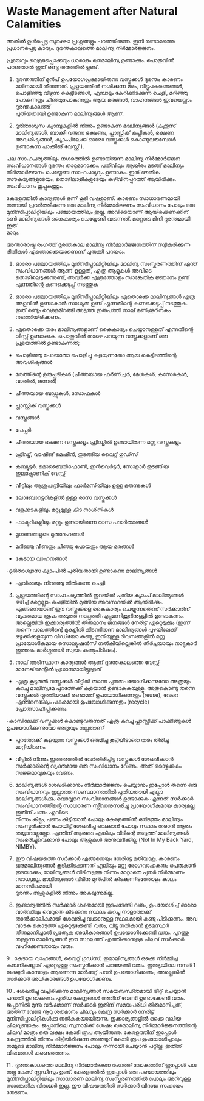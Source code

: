 # Waste Management after Natural Calamities

അതിൽ ഉൾപ്പെട്ട സുരക്ഷാ പ്രശ്നങ്ങളും പറഞ്ഞിരുന്നു. ഇനി രണ്ടാമത്തെ പ്രധാനപ്പെട്ട കാര്യം. ദുരന്തകാലത്തെ മാലിന്യ നിർമ്മാർജ്ജനം.

പ്രളയവും വെള്ളപ്പൊക്കവും ധാരാളം ഖരമാലിന്യ ഉണ്ടാക്കും. പൊതുവിൽ പറഞ്ഞാൽ ഇത് രണ്ടു തരത്തിൽ ഉണ്ട്.

1. ദുരന്തത്തിന് മുൻപ് ഉപയോഗപ്രദമായിരുന്ന വസ്തുക്കൾ ദുരന്തം കാരണം മലിനമായി തീരുന്നത്. പ്രളയത്തിൽ നശിക്കുന്ന മരം, വീട്ടുപകരണങ്ങൾ, പൊളിഞ്ഞു വീഴുന്ന കെട്ടിടങ്ങൾ, എമ്പാടും കേറിക്കിടക്കുന്ന ചെളി, മറിഞ്ഞു പോകുന്നതും ചീഞ്ഞുപോകുന്നതും ആയ മരങ്ങൾ, വാഹനങ്ങൾ ഇവയെല്ലാം ദുരന്തകാലത്ത്  
പുതിയതായി ഉണ്ടാകുന്ന മാലിന്യങ്ങൾ ആണ്.

2. ദുരിതാശ്വസ ക്യാമ്പുകളിൽ നിന്നും ഉണ്ടാകുന്ന മാലിന്യങ്ങൾ \(കക്കൂസ് മാലിന്യങ്ങൾ, ബാക്കി വരുന്ന ഭക്ഷണം, പ്ലാസ്റ്റിക് കുപ്പികൾ, ഭക്ഷണ അവശിഷ്ടങ്ങൾ, ക്യാംപിലേക്ക് ഓരോ വസ്തുക്കൾ കൊണ്ടുവരുമ്പോൾ ഉണ്ടാകുന്ന പാക്കിങ് വേസ്റ്റ് \).

പല സാഹചര്യത്തിലും നഗരത്തിൽ ഉണ്ടായിരുന്ന മാലിന്യ നിർമ്മാർജ്ജന സംവിധാനങ്ങൾ ദുരന്തം താറുമാറാക്കും. പതിവിലും ആയിരം മടങ്ങ് മാലിന്യം നിർമ്മാർജ്ജനം ചെയ്യേണ്ട സാഹചര്യവും ഉണ്ടാകും. ഇത് ഭൗതിക സൗകര്യങ്ങളുടേയും, തൊഴിലാളികളുടേയും കഴിവിനപ്പുറത്ത് ആയിരിക്കും. സംവിധാനം കൂപ്പുകുത്തും.

കേരളത്തിൽ കാര്യങ്ങൾ ഒന്ന് കൂടി വഷളാണ്. കാരണം സാധാരണമായി നന്നായി പ്രവർത്തിക്കുന്ന ഒരു മാലിന്യ നിർമ്മാർജ്ജനം സംവിധാനം പോലും ഒരു മുനിസിപ്പാലിറ്റിയിലും പഞ്ചായത്തിലും ഇല്ല. അവിടെയാണ് ആയിരക്കണക്കിന് ടൺ മാലിന്യങ്ങൾ കൈകാര്യം ചെയ്യേണ്ടി വരുന്നത്. മറ്റൊരു മിനി ദുരന്തമായി ഇത്  
മാറും.

അന്താരാഷ്ട്ര രംഗത്ത് ദുരന്തകാല മാലിന്യ നിർമ്മാർജ്ജനത്തിന് സ്വീകരിക്കുന്ന രീതികൾ എന്തൊക്കെയാണെന്ന് ചുരുക്കി പറയാം.

1. ഓരോ പഞ്ചായത്തിലും മുനിസിപ്പാലിറ്റിയിലും മാലിന്യ സംസ്കരണത്തിന് എന്ത് സംവിധാനങ്ങൾ ആണ് ഉള്ളത്, എത്ര ആളുകൾ അവിടെ തൊഴിലെടുക്കുന്നുണ്ട്, അവർക്ക് എത്രത്തോളം സാങ്കേതിക ജ്ഞാനം ഉണ്ട് എന്നതിന്റെ കണക്കെടുപ്പ് നടത്തുക

2. ഓരോ പഞ്ചായത്തിലും മുനിസിപ്പാലിറ്റിയിലും ഏതൊക്കെ മാലിന്യങ്ങൾ എത്ര അളവിൽ ഉണ്ടാകാൻ സാധ്യത ഉണ്ട് എന്നതിന്റെ കണക്കെടുപ്പ് നടത്തുക. ഇത് രണ്ടും വെള്ളമിറങ്ങി അടുത്ത ഇരുപത്തി നാല് മണിക്കൂറിനകം നടത്തിയിരിക്കണം.

3. ഏതൊക്കെ തരം മാലിന്യങ്ങളാണ് കൈകാര്യം ചെയ്യാനുള്ളത് എന്നതിന്റെ ലിസ്റ്റ് ഉണ്ടാക്കുക. പൊതുവിൽ താഴെ പറയുന്ന വസ്തുക്കളാണ് ഒരു പ്രളയത്തിൽ ഉണ്ടാകുന്നത്;

- പൊളിഞ്ഞു പോയതോ പൊളിച്ചു കളയുന്നതോ ആയ കെട്ടിടത്തിന്റെ അവശിഷ്ടങ്ങൾ

- മരത്തിന്റെ ഉരുപ്പടികൾ \(ചീത്തയായ ഫർണിച്ചർ, മേശകൾ, കസേരകൾ, വാതിൽ, ജന്നൽ\)

- ചീത്തയായ ബഡ്ഡുകൾ, സോഫകൾ

- പ്ലാസ്റ്റിക് വസ്തുക്കൾ

- വസ്ത്രങ്ങൾ

- പേപ്പർ

- ചീത്തയായ ഭക്ഷണ വസ്തുക്കളും ഫ്രിഡ്ജിൽ ഉണ്ടായിരുന്ന മറ്റു വസ്തുക്കളും

- ഫ്രിഡ്ജ്, വാഷിങ് മെഷീൻ, തുടങ്ങിയ വൈറ്റ് ഗുഡ്‌സ്

- കമ്പ്യൂട്ടർ, മൊബൈൽഫോൺ, ഇൻവെർട്ടർ, സോളാർ തുടങ്ങിയ ഇലക്ട്രോണിക് വേസ്റ്റ്

- വീട്ടിലും ആശുപത്രിയിലും ഫാർമസിയിലും ഉള്ള മരുന്നുകൾ

- ലോബോറട്ടറികളിൽ ഉള്ള രാസ വസ്തുക്കൾ

- വളക്കടകളിലും മറ്റുമുള്ള കീട നാശിനികൾ

- ഫാക്ടറികളിലും മറ്റും ഉണ്ടായിരുന്ന രാസ പദാർത്ഥങ്ങൾ

- മൃഗങ്ങങ്ങളുടെ മൃതദേഹങ്ങൾ

- മറിഞ്ഞു വീണതും ചീഞ്ഞു പോയതും ആയ മരങ്ങൾ

- കേടായ വാഹനങ്ങൾ

-ദുരിതാശ്വാസ ക്യാംപിൽ പുതിയതായി ഉണ്ടാകുന്ന മാലിന്യങ്ങൾ

- എവിടെയും നിറഞ്ഞു നിൽക്കുന്ന ചെളി

4. പ്രളയത്തിന്റെ സാഹചര്യത്തിൽ ഇവയിൽ പുതിയ ക്യാംപ് മാലിന്യങ്ങൾ ഒഴിച്ച് മറ്റെല്ലാം ചെളിയിൽ മുങ്ങിയ അവസ്ഥയിൽ ആയിരിക്കും. എങ്ങനെയാണ് ഈ വസ്തുക്കളെ കൈകാര്യം ചെയ്യുന്നതെന്ന് സർക്കാരിന് വ്യക്തമായ രൂപം അടുത്ത നാല്പത്തി എട്ടുമണിക്കൂറിനുള്ളിൽ ഉണ്ടാകണം. അല്ലെങ്കിൽ ഇക്കാര്യത്തിൽ തീരുമാനം ജനങ്ങൾ നേരിട്ട് ഏറ്റെടുക്കും \(ഇന്ന് തന്നെ പാലത്തിന്റെ മുകളിൽ കിടന്നിരുന്ന മാലിന്യങ്ങൾ പുഴയിലേക്ക് ഒഴുക്കിക്കളയുന്ന വീഡിയോ കണ്ടു, ഇനിയുള്ള ദിവസങ്ങളിൽ മറ്റു പ്രായോഗികമായ സൊല്യൂഷൻസ് നൽകിയില്ലെങ്കിൽ തീർച്ചയായും നാട്ടുകാർ ഇത്തരം മാർഗ്ഗങ്ങൾ സ്വയം കണ്ടുപിടിക്കും\).

5. നാല് അടിസ്ഥാന കാര്യങ്ങൾ ആണ് ദുരന്തകാലത്തെ വേസ്റ്റ് മാനേജ്‌മെന്റിൽ പ്രധാനമായിട്ടുള്ളത്

- എത്ര കൂടുതൽ വസ്തുക്കൾ വീട്ടിൽ തന്നെ പുനരുപയോഗിക്കുന്നുവോ അത്രയും കുറച്ചു മാലിന്യമേ പുറത്തേക്ക് കളയാൻ ഉണ്ടാകുകയുള്ളൂ. അതുകൊണ്ടു തന്നെ വസ്തുക്കൾ വൃത്തിയാക്കി രണ്ടാമത് ഉപയോഗിക്കുന്നതും \(reuse\), വേറെ എന്തിനെങ്കിലും പകരമായി ഉപയോഗിക്കുന്നതും \(recycle\) പ്രോത്സാഹിപ്പിക്കണം.

-കാമ്പിലേക്ക് വസ്തുക്കൾ കൊണ്ടുവരുന്നത് എത്ര കുറച്ചു പ്ലാസ്റ്റിക്ക് പാക്കിങ്ങുകൾ ഉപയോഗിക്കുന്നുവോ അത്രയും നല്ലതാണ്

- പുറത്തേക്ക് കളയുന്ന വസ്തുക്കൾ ഒരുമിച്ചു കൂട്ടിയിടാതെ തരം തിരിച്ചു മാറ്റിയിടണം.

- വീട്ടിൽ നിന്നും ഇത്തരത്തിൽ വേർതിരിച്ചിട്ട വസ്തുക്കൾ ശേഖരിക്കാൻ സർക്കാരിന്റെ വ്യക്തമായ ഒരു സംവിധാനം വേണം. അത് ഒരാഴ്ചക്കകം സജ്ജമാവുകയും വേണം.

6. മാലിന്യങ്ങൾ ശേഖരിക്കാനും നിർമ്മാർജ്ജനം ചെയ്യാനും ഇപ്പോൾ തന്നെ ഒരു സംവിധാനവും ഇല്ലാത്ത സംസ്ഥാനത്തിൽ പുതിയതായി എല്ലാ മാലിന്യങ്ങൾക്കും വെവ്വേറെ സംവിധാനങ്ങൾ ഉണ്ടാക്കുക എന്നത് സർക്കാർ സംവിധാനത്തിന്റെ സാധാരണ സ്പീഡനുസരിച്ചു പ്രായോഗികമായ കാര്യമല്ല. ഇതിന് പണം എവിടെ  
നിന്നും കിട്ടും, പണം കിട്ടിയാൽ പോലും കേരളത്തിൽ ഒരിടത്തും മാലിന്യം സംസ്കരിക്കാൻ പോയിട്ട് ശേഖരിച്ചു വെക്കാൻ പോലും സ്ഥലം തരാൻ ആരും തയ്യാറാല്ലല്ലോ. എന്തിന് ആരുടെ എങ്കിലും വീടിന്റെ അടുത്ത് മാലിന്യങ്ങൾ സംഭരിച്ചുവെക്കാൻ പോലും ആളുകൾ അനുവദിക്കില്ല \(Not In My Back Yard,  
NIMBY\).

7. ഈ വിഷയത്തെ സർക്കാർ എങ്ങനെയും നേരിട്ടേ മതിയാകൂ. കാരണം ഖരമാലിന്യങ്ങൾ കൂടിക്കിടക്കുന്നത് എലിയും മറ്റു രോഗവാഹകരും പെരുകാൻ ഇടയാക്കും, മാലിന്യങ്ങൾ വീടിനടുത്തു നിന്നും മാറ്റാതെ പുനർ നിർമ്മാണം സാധ്യമല്ല. മാലിന്യങ്ങൾ വീടിനു മുൻപിൽ കിടക്കുന്നിടത്തോളം കാലം മാനസികമായി  
ദുരന്തം ആളുകളിൽ നിന്നും അകലുന്നുമില്ല.

8. ഇക്കാര്യത്തിൽ സർക്കാർ ശക്തമായി ഇടപടേണ്ടി വരും, ഉപയോഗിച്ച് ഓരോ വാർഡിലും വെറുതെ കിടക്കുന്ന സ്ഥലം കുറച്ചു നാളത്തേക്ക് താൽക്കാലികമായി ശേഖരിച്ചു വക്കാനുള്ള സ്ഥലമായി കണ്ടു പിടിക്കണം. അവ വാടക കൊടുത്ത് ഏറ്റെടുക്കേണ്ടി വരും, വിട്ടു നൽകാൻ ഉടമസ്ഥർ തീരുമാനിച്ചാൽ പ്രത്യേക അധികാരങ്ങൾ ഉപയോഗിക്കേണ്ടി വരും. പുറത്തു തള്ളുന്ന മാലിന്യങ്ങൾ ഈ സ്ഥലത്ത് എത്തിക്കാനുള്ള ചിലവ് സർക്കാർ വഹിക്കേണ്ടതായും വരും.

9 . കേടായ വാഹങ്ങൾ, വൈറ്റ് ഗുഡ്സ്, ഇമാലിന്യങ്ങൾ ഒക്കെ നിർമ്മിച്ച കമ്പനികളോട് ഏറ്റെടുത്തു സംസ്കരിക്കാൻ പറയേണ്ടി വരും. ഇന്ത്യയിലെ നമ്പർ 1 ലക്ഷ്വറി കമ്പോളം ആണെന്ന മാർക്കറ്റ് പവർ ഉപയോഗിക്കണം, അല്ലെങ്കിൽ സർക്കാർ അധികാരങ്ങൾ ഉപയോഗിക്കണം.

10 . ശേഖരിച്ചു വച്ചിരിക്കുന്ന മാലിന്യങ്ങൾ സമയബന്ധിതമായി ട്രീറ്റ് ചെയ്യാൻ പദ്ധതി ഉണ്ടാക്കണം.പുതിയ കേന്ദ്രങ്ങൾ അതിന് വേണ്ടി ഉണ്ടാക്കേണ്ടി വരും. ജപ്പാനിൽ മൂന്നു വർഷമാണ് സർക്കാർ ഇതിന് സമയപരിധി തീരുമാനിച്ചത്, അതിന് വേണ്ട നൂറു ശതമാനം ചിലവും കേന്ദ്ര സർക്കാർ നേരിട്ട് മുനിസിപ്പാലിറ്റികൾക്കു നൽകുകയായിരുന്നു. ഇക്കാര്യങ്ങളിൽ ഒക്കെ വലിയ ചിലവുണ്ടാകും. ജപ്പാനിലെ സുനാമിക്ക് ശേഷം ഖരമാലിന്യ നിർമ്മാർജ്ജനത്തിന്റെ ചിലവ് മാത്രം ഒരു ലക്ഷം കോടി രൂപ ആയിരുന്നു. കേരളത്തിന് ഇപ്പോൾ കേന്ദ്രത്തിൽ നിന്നും കിട്ടിയിരിക്കുന്ന അഞ്ഞൂറ് കോടി രൂപ ഉപയോഗിച്ചാലും നമ്മുടെ മാലിന്യ നിർമ്മാർജ്ജനം പോലും നന്നായി ചെയ്യാൻ പറ്റില്ല. ഇതിന് വിഭവങ്ങൾ കണ്ടെത്തണം.

11 . ദുരന്തകാലത്തെ മാലിന്യ നിർമ്മാർജ്ജന രംഗത്ത് ലോകത്തിന് ഇപ്പോൾ പല നല്ല കേസ് സ്റ്റഡീസും ഉണ്ട്. കേരളത്തിൽ ഇപ്പോൾ ഒരു പഞ്ചായത്തിലും മുനിസിപ്പാലിറ്റിയിലും സാധാരണ മാലിന്യ സംസ്കരണത്തിൽ പോലും അറിവുള്ള സാങ്കേതിക വിദഗ്ദ്ധർ ഇല്ല. ഈ വിഷയത്തിൽ സർക്കാർ വിദഗ്ദ്ധ സഹായം തേടണം.

